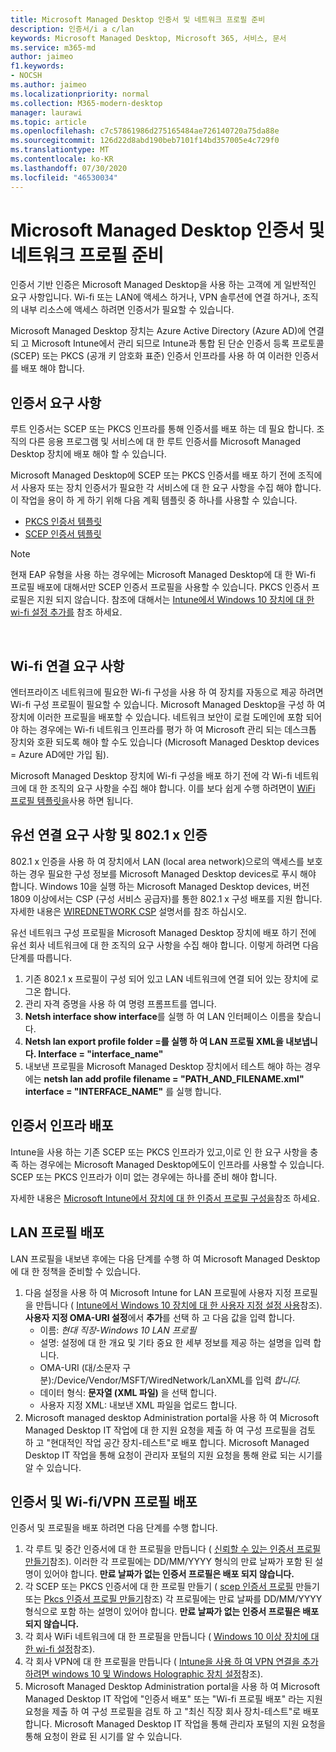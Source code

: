 ```yaml
---
title: Microsoft Managed Desktop 인증서 및 네트워크 프로필 준비
description: 인증서/i a c/lan
keywords: Microsoft Managed Desktop, Microsoft 365, 서비스, 문서
ms.service: m365-md
author: jaimeo
f1.keywords:
- NOCSH
ms.author: jaimeo
ms.localizationpriority: normal
ms.collection: M365-modern-desktop
manager: laurawi
ms.topic: article
ms.openlocfilehash: c7c57861986d275165484ae726140720a75da88e
ms.sourcegitcommit: 126d22d8abd190beb7101f14bd357005e4c729f0
ms.translationtype: MT
ms.contentlocale: ko-KR
ms.lasthandoff: 07/30/2020
ms.locfileid: "46530034"
---
```

# <a name="prepare-certificates-and-network-profiles-for-microsoft-managed-desktop"></a>Microsoft Managed Desktop 인증서 및 네트워크 프로필 준비  
 
인증서 기반 인증은 Microsoft Managed Desktop을 사용 하는 고객에 게 일반적인 요구 사항입니다. Wi-fi 또는 LAN에 액세스 하거나, VPN 솔루션에 연결 하거나, 조직의 내부 리소스에 액세스 하려면 인증서가 필요할 수 있습니다.   
 
Microsoft Managed Desktop 장치는 Azure Active Directory (Azure AD)에 연결 되 고 Microsoft Intune에서 관리 되므로 Intune과 통합 된 단순 인증서 등록 프로토콜 (SCEP) 또는 PKCS (공개 키 암호화 표준) 인증서 인프라를 사용 하 여 이러한 인증서를 배포 해야 합니다.    
 
## <a name="certificate-requirements"></a>인증서 요구 사항 
 
루트 인증서는 SCEP 또는 PKCS 인프라를 통해 인증서를 배포 하는 데 필요 합니다. 조직의 다른 응용 프로그램 및 서비스에 대 한 루트 인증서를 Microsoft Managed Desktop 장치에 배포 해야 할 수 있습니다.    
 
Microsoft Managed Desktop에 SCEP 또는 PKCS 인증서를 배포 하기 전에 조직에서 사용자 또는 장치 인증서가 필요한 각 서비스에 대 한 요구 사항을 수집 해야 합니다. 이 작업을 용이 하 게 하기 위해 다음 계획 템플릿 중 하나를 사용할 수 있습니다.  
 
- [PKCS 인증서 템플릿](https://github.com/MicrosoftDocs/microsoft-365-docs/raw/public/microsoft-365/managed-desktop/get-ready/downloads/PKCS-certificate-template.xlsx) 
- [SCEP 인증서 템플릿](https://github.com/MicrosoftDocs/microsoft-365-docs/raw/public/microsoft-365/managed-desktop/get-ready/downloads/SCEP-certificate-template.xlsx)

>[!NOTE]
>현재 EAP 유형을 사용 하는 경우에는 Microsoft Managed Desktop에 대 한 Wi-fi 프로필 배포에 대해서만 SCEP 인증서 프로필을 사용할 수 있습니다. PKCS 인증서 프로필은 지원 되지 않습니다. 참조에 대해서는 [Intune에서 Windows 10 장치에 대 한 wi-fi 설정 추가를](https://docs.microsoft.com/intune/wi-fi-settings-windows) 참조 하세요.

  
## <a name="wi-fi-connectivity-requirements"></a>Wi-fi 연결 요구 사항

엔터프라이즈 네트워크에 필요한 Wi-fi 구성을 사용 하 여 장치를 자동으로 제공 하려면 Wi-fi 구성 프로필이 필요할 수 있습니다. Microsoft Managed Desktop을 구성 하 여 장치에 이러한 프로필을 배포할 수 있습니다. 네트워크 보안이 로컬 도메인에 포함 되어야 하는 경우에는 Wi-fi 네트워크 인프라를 평가 하 여 Microsoft 관리 되는 데스크톱 장치와 호환 되도록 해야 할 수도 있습니다 (Microsoft Managed Desktop devices = Azure AD에만 가입 됨). 
 
Microsoft Managed Desktop 장치에 Wi-fi 구성을 배포 하기 전에 각 Wi-fi 네트워크에 대 한 조직의 요구 사항을 수집 해야 합니다. 이를 보다 쉽게 수행 하려면이 [WiFi 프로필 템플릿을](https://github.com/MicrosoftDocs/microsoft-365-docs/raw/public/microsoft-365/managed-desktop/get-ready/downloads/WiFi-profile-template.xlsx)사용 하면 됩니다.
 
 
## <a name="wired-connectivity-requirements-and-8021x-authentication"></a>유선 연결 요구 사항 및 802.1 x 인증 
 
802.1 x 인증을 사용 하 여 장치에서 LAN (local area network)으로의 액세스를 보호 하는 경우 필요한 구성 정보를 Microsoft Managed Desktop devices로 푸시 해야 합니다. Windows 10을 실행 하는 Microsoft Managed Desktop devices, 버전 1809 이상에서는 CSP (구성 서비스 공급자)를 통한 802.1 x 구성 배포를 지원 합니다. 자세한 내용은 [WIREDNETWORK CSP](https://docs.microsoft.com/windows/client-management/mdm/wirednetwork-csp) 설명서를 참조 하십시오. 
 
유선 네트워크 구성 프로필을 Microsoft Managed Desktop 장치에 배포 하기 전에 유선 회사 네트워크에 대 한 조직의 요구 사항을 수집 해야 합니다. 이렇게 하려면 다음 단계를 따릅니다. 
 
 
1. 기존 802.1 x 프로필이 구성 되어 있고 LAN 네트워크에 연결 되어 있는 장치에 로그온 합니다.  
2. 관리 자격 증명을 사용 하 여 명령 프롬프트를 엽니다. 
3. **Netsh interface show interface**를 실행 하 여 LAN 인터페이스 이름을 찾습니다. 
4. **Netsh lan export profile folder =를 실행 하 여 LAN 프로필 XML을 내보냅니다.  Interface = "interface_name"** 
5. 내보낸 프로필을 Microsoft Managed Desktop 장치에서 테스트 해야 하는 경우에는 **netsh lan add profile filename = "PATH_AND_FILENAME.xml" interface = "INTERFACE_NAME"** 를 실행 합니다. 
 
 
## <a name="deploy-certificate-infrastructure"></a>인증서 인프라 배포  
 
Intune을 사용 하는 기존 SCEP 또는 PKCS 인프라가 있고,이로 인 한 요구 사항을 충족 하는 경우에는 Microsoft Managed Desktop에도이 인프라를 사용할 수 있습니다. SCEP 또는 PKCS 인프라가 이미 없는 경우에는 하나를 준비 해야 합니다.  
 
자세한 내용은 [Microsoft Intune에서 장치에 대 한 인증서 프로필 구성을](https://docs.microsoft.com/intune/certificates-configure)참조 하세요. 
 
 
 
## <a name="deploy-a-lan-profile"></a>LAN 프로필 배포 
 
LAN 프로필을 내보낸 후에는 다음 단계를 수행 하 여 Microsoft Managed Desktop에 대 한 정책을 준비할 수 있습니다.   
 
1. 다음 설정을 사용 하 여 Microsoft Intune for LAN 프로필에 사용자 지정 프로필을 만듭니다 ( [Intune에서 Windows 10 장치에 대 한 사용자 지정 설정 사용](https://docs.microsoft.com/intune/custom-settings-windows-10)참조). **사용자 지정 OMA-URI 설정**에서 **추가**를 선택 하 고 다음 값을 입력 합니다. 
    - 이름: *현대 직장-Windows 10 LAN 프로필* 
    - 설명: 설정에 대 한 개요 및 기타 중요 한 세부 정보를 제공 하는 설명을 입력 합니다. 
    - OMA-URI (대/소문자 구분):/Device/Vendor/MSFT/WiredNetwork/LanXML를 입력 *합니다.*
    - 데이터 형식: **문자열 (XML 파일)** 을 선택 합니다. 
    - 사용자 지정 XML: 내보낸 XML 파일을 업로드 합니다.
2. Microsoft managed desktop Administration portal을 사용 하 여 Microsoft Managed Desktop IT 작업에 대 한 지원 요청을 제출 하 여 구성 프로필을 검토 하 고 "현대적인 작업 공간 장치-테스트"로 배포 합니다. Microsoft Managed Desktop IT 작업을 통해 요청이 관리자 포털의 지원 요청을 통해 완료 되는 시기를 알 수 있습니다.
 
## <a name="deploy-certificates-and-wi-fivpn-profile"></a>인증서 및 Wi-fi/VPN 프로필 배포 
 
 
인증서 및 프로필을 배포 하려면 다음 단계를 수행 합니다.

1. 각 루트 및 중간 인증서에 대 한 프로필을 만듭니다 ( [신뢰할 수 있는 인증서 프로필 만들기](https://docs.microsoft.com/intune/protect/certificates-configure#step-3-create-trusted-certificate-profiles)참조). 이러한 각 프로필에는 DD/MM/YYYY 형식의 만료 날짜가 포함 된 설명이 있어야 합니다. **만료 날짜가 없는 인증서 프로필은 배포 되지 않습니다.**
2. 각 SCEP 또는 PKCS 인증서에 대 한 프로필 만들기 ( [scep 인증서 프로필](https://docs.microsoft.com/intune/protect/certificates-scep-configure#create-a-scep-certificate-profile) 만들기 또는 [Pkcs 인증서 프로필 만들기](https://docs.microsoft.com/intune/protect/certficates-pfx-configure#create-a-pkcs-certificate-profile)참조) 각 프로필에는 만료 날짜를 DD/MM/YYYY 형식으로 포함 하는 설명이 있어야 합니다. **만료 날짜가 없는 인증서 프로필은 배포 되지 않습니다.**
3. 각 회사 WiFi 네트워크에 대 한 프로필을 만듭니다 ( [Windows 10 이상 장치에 대 한 wi-fi 설정](https://docs.microsoft.com/intune/wi-fi-settings-windows)참조).
4. 각 회사 VPN에 대 한 프로필을 만듭니다 ( [Intune을 사용 하 여 VPN 연결을 추가 하려면 windows 10 및 Windows Holographic 장치 설정](https://docs.microsoft.com/intune/vpn-settings-windows-10)참조).
5. Microsoft Managed Desktop Administration portal을 사용 하 여 Microsoft Managed Desktop IT 작업에 "인증서 배포" 또는 "Wi-fi 프로필 배포" 라는 지원 요청을 제출 하 여 구성 프로필을 검토 하 고 "최신 직장 회사 장치-테스트"로 배포 합니다. Microsoft Managed Desktop IT 작업을 통해 관리자 포털의 지원 요청을 통해 요청이 완료 된 시기를 알 수 있습니다. 
 
 
